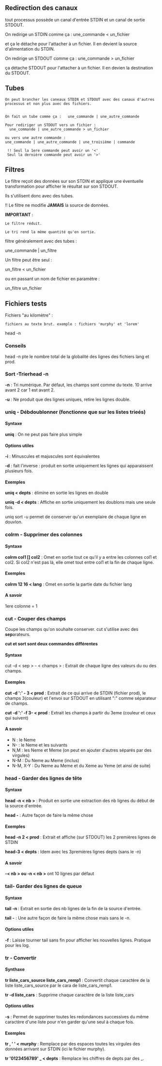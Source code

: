 

<h2> Redirection des canaux</h2>

tout processus possède un canal d'entrée STDIN et un canal de sortie STDOUT.

On redirige un STDIN comme ça :     une_commande < un_fichier

et ça le détache pour l'attacher à un fichier. Il en devient la source d'alimentation du STDIN.


On redirige un STDOUT comme ça :    une_commande > un_fichier

ça détache STDOUT pour l'attacher à un fichier. Il en devien la destination du STDOUT.

<h2>Tubes</h2>

<article> 

    On peut brancher les caneaux STDIN et STDOUT avec des canaux d'autres processus et non plus avec des fichiers.


    On fait un tube comme ça :   une_commande | une_autre_commande

    Pour rediriger un STDOUT vers un fichier :
      une_commande | une_autre_commande > un_fichier

    ou vers une autre commande :
    une_commande | une_autre_commande | une_troisième | commande

     !! Seul la 1ere commande peut avoir un '<'
     Seul la dernière commande peut avoir un '>'
</article>
    
<h2>Filtres</h2>

Le filtre reçoit des données sur son STDIN et applique une éventuelle transformation pour afficher le résultat sur son STDOUT.

Ils s'utilisent donc avec des tubes.

!! Le filtre ne modifie **JAMAIS** la source de données.

**IMPORTANT** :

<article>

    Le filtre réduit.

    Le tri rend la même quantité qu'en sortie.
</article>

filtre généralement avec des tubes : 

une_commande | un_filtre

Un filtre peut être seul : 

un_filtre < un_fichier

ou en passant un nom de fichier en paramètre :

un_filtre un_fichier


<h2>Fichiers tests</h2>

Fichiers "au kilomètre" :
<article>

    fichiers au texte brut. exemple : fichiers 'murphy' et 'lorem'

</article>head -n <nb> 
    
</article>


<h3>Conseils</h3>head -n <nb> pte le nombre total de la globalité des lignes des fichiers lang et prod.
</article>

### Sort -Trierhead -n <nb> 
**-n** : Tri numérique. Par défaut, les champs sont comme du texte. 10 arrive avant 2 car 1 est avant 2.

**-u** : Ne produit que des lignes uniques, retire les lignes double.


### uniq - Débdoublonner (fonctionne que sur les listes trieés)

#### Syntaxe 

**uniq** : On ne peut pas faire plus simple 

#### Options utiles

**-i** : Minuscules et majuscules sont équivalentes

**-d** : fait l'inverse : produit en sortie uniquement les lignes qui apparaissent plusieurs fois.

#### Exemples 

**uniq < depts** : élimine en sortie les lignes en double

**uniq -d < depts** : Affiche en sortie uniquement les doublons mais une seule fois.

uniq sort -u permet de conserver qu'un exemplaire de chaque ligne en douvlon.

### colrm - Supprimer des colonnes

#### Syntaxe

**colrm col1 [] col2** : Omet en sortie tout ce qu'il y a entre les colonnes col1 et col2. Si col2 n'est pas là, elle omet tout entre col1 et la fin de chaque ligne.

#### Exemples

**colrm 12 16 < lang** : Omet en sortie la partie date du fichier lang

#### A savoir

1ere colonne = 1

### cut - Couper des champs

Coupe les champs qu'on souhaite conserver.
cut s'utilise avec des **sep**arateurs.

**cut et sort sont deux commandes différentes**

#### Syntaxe

cut -d < sep > - < champs > : Extrait de chaque ligne des valeurs du ou des champs.

#### Exemples 

**cut -d ':' - 3 < prod** : Extrait de ce qui arrive de STDIN (fichier prod), le champs 3(couleur) et l'envoi sur STDOUT en utilisant ":" comme séparateur de champs.

**cut -d ':' -f 3- < prod** : Extrait les champs à partir du 3eme (couleur et ceux qui suivent)


#### A savoir 

* N : le Neme
* N- : le Neme et les suivants
* N,M : les Neme et Meme (on peut en ajouter d'autres séparés par des virgules)
* N-M : Du Neme au Meme (inclus)
* N-M, X-Y : Du Neme au Meme et du Xeme au Yeme (et ainsi de suite)

### head - Garder des lignes de tête

#### Syntaxe

**head -n < nb >** : Produit en sortie une extraction des nb lignes du début de la source d'entrée.

**head -<nb>** : Autre façon de faire la même chose

#### Exemples

**head -n 2 < prod** : Extrait et affiche (sur STDOUT) les 2 premières lignes de STDIN

**head-3 < depts** : Idem avec les 3premières lignes depts (sans le -n)

#### A savoir

**-< nb > ou -n < nb >** ont 10 lignes par défaut


### tail- Garder des lignes de queue

#### Syntaxe 

**tail -n <nb>** : Extrait en sortie des nb lignes de la fin de la source d'entrée.

**tail -<nb>** : Une autre façon de faire la même chose mais sans le -n.

#### Options utiles
**-f** : Laisse tourner tail sans fin pour afficher les nouvelles lignes. Pratique pour les log.

### tr - Convertir

#### Synthaxe 

**tr liste_cars_source liste_cars_remp1** : Convertit chaque caractère de la liste liste_cars_source par le cara de liste_cars_remp1.

**tr -d liste_cars** : Supprime chaque caractère de la liste liste_cars

#### Options utiles

**-s** : Permet de supprimer toutes les redondances successives du même caractère d'une liste pour n'en garder qu'une seul à chaque fois.

#### Exemples

**tr , ' ' < murphy** : Remplace par des espaces toutes les virgules des données arrivant sur STDIN (ici le fichier murphy).

**tr '0123456789' _ < depts** : Remplace les chiffres de depts par des _.










    




    